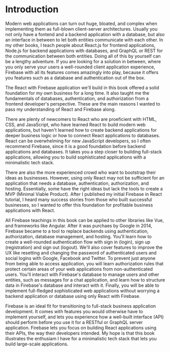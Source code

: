 # Introduction

Modern web applications can turn out huge, bloated, and complex when implementing them as full-blown client-server architectures. Usually you not only have a fontend and a backend application with a database, but also an interface in between to let both entities communicate with each other. In my other books, I teach people about React.js for frontend applications, Node.js for backend applications with databases, and GraphQL or REST for the communication between both entities. Doing all of this by yourself can be a lengthy adventure. If you are looking for a solution in between, where you only serve your users a well-rounded client application experience, Firebase with all its features comes amazingly into play, because it offers you features such as a database and authentication out of the box.

The React with Firebase application we'll build in this book offered a solid foundation for my own business for a long time. It also taught me the fundamentals of databases, authentication, and authorization from a frontend developer's perspective. These are the main reasons I wanted to pass my understanding of React and Firebase along.

There are plenty of newcomers to React who are proeficient with HTML, CSS, and JavaScript, who have learned React to build modern web applications, but haven't learned how to create backend applications for deeper business logic or how to connect React applications to databases. React can be overwhelming for new JavaScript developers, so I often recommend Firebase, since it is a good foundation before backend applications and databases. It takes you a step closer to building full-stack applications, allowing you to build sophisticated applications with a minimalistic tech stack.

There are also the more experienced crowd who want to bootstrap their ideas as businesses. However, using only React may not be sufficient for an application that needs a database, authentication, authorization, and hosting. Essentially, some have the right ideas but lack the tools to create a MVP (Minimal Viable Product). After I published my initial Firebase in React tutorial, I heard many success stories from those who built successful businesses, so I wanted to offer this foundation for profitable business applications with React.

All Firebase teachings in this book can be applied to other libraries like Vue, and frameworks like Angular. After it was purchaes by Google in 2014, Firebase became to a tool to replace backends using authentication, authorization, database management, and hosting. You'll learn how to create a well-rounded authentication flow with sign in (login), sign up (registration) and sign out (logout). We'll also cover features to improve the UX like resetting and changing the password of authenticated users and social logins with Google, Facebook and Twitter. To prevent just anyone from being able to access application, you will learn authorization rules that protect certain areas of your web applications from non-authenticated users. You'll interact with Firebase's database to manage users and other entities, such as messages for a chat application, and learn how to structure data in Firebase's database and interact with it. Finally, you will be able to implement full-fledged sophisticated web applications without worrying a backend application or database using only React with Firebase.

Firebase is an ideal fit for transitioning to full-stack business application development. It comes with features you would otherwise have to implement yourself, and lets you experience how a well-built interface (API) should perform before you use it for a RESTful or GraphQL server application. Firebase lets you focus on building React applications using their APIs, the way their developers intended. My hope is that this book illustrates the enthusiam I have for a minimalistic tech stack that lets you build large-scale applications.